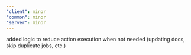 ```yaml
---
"client": minor
"common": minor
"server": minor
---
```


added logic to reduce action execution when not needed (updating docs, skip duplicate jobs, etc.)
